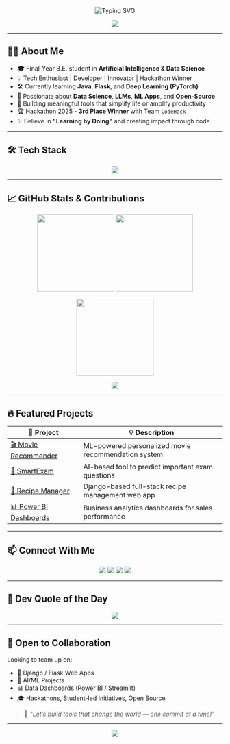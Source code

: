 <!-- Typing effect -->
<p align="center">
  <img src="https://readme-typing-svg.demolab.com?font=Fira+Code&size=25&pause=1000&center=true&vCenter=true&width=435&lines=Hi+%F0%9F%91%8B+I'm+Ayush+Chainani;Final+Year+AI+%26+DS+Student;Full-Stack+%7C+Data+%7C+ML+Engineer;Building+the+Future+One+Line+at+a+Time" alt="Typing SVG" />
</p>

<!-- Header Banner -->
<p align="center">
  <img src="https://capsule-render.vercel.app/api?type=waving&color=0:00C9FF,100:92FE9D&height=100&section=header&text=Welcome%20to%20My%20GitHub&fontSize=30&fontColor=ffffff&fontAlignY=35" />
</p>

---

## 👨‍💻 About Me

- 🎓 Final-Year B.E. student in **Artificial Intelligence & Data Science**
- 💡 Tech Enthusiast | Developer | Innovator | Hackathon Winner
- 🛠️ Currently learning **Java**, **Flask**, and **Deep Learning (PyTorch)**
- 🧠 Passionate about **Data Science**, **LLMs**, **ML Apps**, and **Open-Source**
- 🔭 Building meaningful tools that simplify life or amplify productivity
- 🏆 Hackathon 2025 - **3rd Place Winner** with Team `CodeHack`
- ✨ Believe in **"Learning by Doing"** and creating impact through code

---

## 🛠️ Tech Stack

<p align="center">
  <img src="https://skillicons.dev/icons?i=python,java,cpp,django,flask,html,css,js,tailwind,mysql,mongodb,git,github,vscode,figma,postman,pandas,numpy,scikit-learn,tensorflow,pytorch,heroku" />
</p>

---

## 📈 GitHub Stats & Contributions

<p align="center">
  <img src="https://github-readme-stats.vercel.app/api?username=codeayu&show_icons=true&theme=react&border_radius=10&hide=stars" height="180"/>
  <img src="https://github-readme-stats.vercel.app/api/top-langs/?username=codeayu&layout=compact&theme=react&border_radius=10" height="180"/>
</p>

<p align="center">
  <img src="https://streak-stats.demolab.com?user=codeayu&theme=react&hide_border=false&border_radius=10" height="180"/>
</p>

<p align="center">
  <img src="https://github-contribution-graph.ezra.sh/api?username=codeayu&bg_color=000000&color=00ffb3&line=00ffd9&point=ffffff&area=true&area_color=00c6ff&custom_title=My%20GitHub%20Activity%20Graph" />
</p>

---

## 🔥 Featured Projects

| 🚀 Project | 💡 Description |
|-----------|----------------|
| [🎬 Movie Recommender](https://github.com/Codeayu/movie-recommender) | ML-powered personalized movie recommendation system |
| [🧠 SmartExam](https://github.com/Codeayu/smartexam) | AI-based tool to predict important exam questions |
| [🍕 Recipe Manager](https://recipemanager-wqov.onrender.com) | Django-based full-stack recipe management web app |
| [📊 Power BI Dashboards](https://github.com/Codeayu/powerbi-projects) | Business analytics dashboards for sales performance |

---

## 📫 Connect With Me

<p align="center">
  <a href="mailto:ayushchainani210@gmail.com"><img src="https://img.shields.io/badge/Gmail-D14836?style=for-the-badge&logo=gmail&logoColor=white" /></a>
  <a href="https://www.linkedin.com/in/ayushchainani/"><img src="https://img.shields.io/badge/LinkedIn-0A66C2?style=for-the-badge&logo=linkedin&logoColor=white" /></a>
  <a href="https://instagram.com/ayushh__210"><img src="https://img.shields.io/badge/Instagram-E4405F?style=for-the-badge&logo=instagram&logoColor=white" /></a>
  <a href="https://ayushchainani.me"><img src="https://img.shields.io/badge/Portfolio-000?style=for-the-badge&logo=vercel&logoColor=white" /></a>
</p>

---

## 🧠 Dev Quote of the Day

<p align="center">
  <img src="https://quotes-github-readme.vercel.app/api?type=horizontal&theme=radical" />
</p>

---

## 📢 Open to Collaboration

Looking to team up on:
- 🔧 Django / Flask Web Apps
- 🧪 AI/ML Projects
- 📊 Data Dashboards (Power BI / Streamlit)
- 🎓 Hackathons, Student-led Initiatives, Open Source

> 💬 *“Let’s build tools that change the world — one commit at a time!”*

---

<!-- Footer -->
<p align="center">
  <img src="https://capsule-render.vercel.app/api?type=waving&color=0:92FE9D,100:00C9FF&height=100&section=footer"/>
</p>
